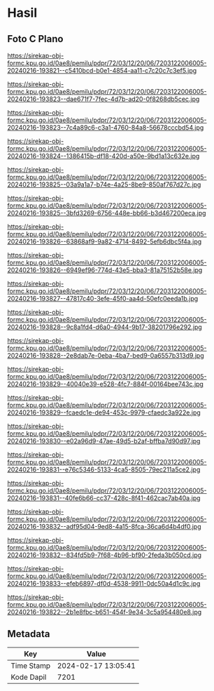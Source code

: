 # Hasil

## Foto C Plano

https://sirekap-obj-formc.kpu.go.id/0ae8/pemilu/pdpr/72/03/12/20/06/7203122006005-20240216-193821--c5410bcd-b0e1-4854-aa11-c7c20c7c3ef5.jpg

https://sirekap-obj-formc.kpu.go.id/0ae8/pemilu/pdpr/72/03/12/20/06/7203122006005-20240216-193823--dae671f7-7fec-4d7b-ad20-0f8268db5cec.jpg

https://sirekap-obj-formc.kpu.go.id/0ae8/pemilu/pdpr/72/03/12/20/06/7203122006005-20240216-193823--7c4a89c6-c3a1-4760-84a8-56678cccbd54.jpg

https://sirekap-obj-formc.kpu.go.id/0ae8/pemilu/pdpr/72/03/12/20/06/7203122006005-20240216-193824--1386415b-df18-420d-a50e-9bd1a13c632e.jpg

https://sirekap-obj-formc.kpu.go.id/0ae8/pemilu/pdpr/72/03/12/20/06/7203122006005-20240216-193825--03a9a1a7-b74e-4a25-8be9-850af767d27c.jpg

https://sirekap-obj-formc.kpu.go.id/0ae8/pemilu/pdpr/72/03/12/20/06/7203122006005-20240216-193825--3bfd3269-6756-448e-bb66-b3d467200eca.jpg

https://sirekap-obj-formc.kpu.go.id/0ae8/pemilu/pdpr/72/03/12/20/06/7203122006005-20240216-193826--63868af9-9a82-4714-8492-5efb6dbc5f4a.jpg

https://sirekap-obj-formc.kpu.go.id/0ae8/pemilu/pdpr/72/03/12/20/06/7203122006005-20240216-193826--6949ef96-774d-43e5-bba3-81a75152b58e.jpg

https://sirekap-obj-formc.kpu.go.id/0ae8/pemilu/pdpr/72/03/12/20/06/7203122006005-20240216-193827--47817c40-3efe-45f0-aa4d-50efc0eeda1b.jpg

https://sirekap-obj-formc.kpu.go.id/0ae8/pemilu/pdpr/72/03/12/20/06/7203122006005-20240216-193828--9c8a1fd4-d6a0-4944-9b17-38201796e292.jpg

https://sirekap-obj-formc.kpu.go.id/0ae8/pemilu/pdpr/72/03/12/20/06/7203122006005-20240216-193828--2e8dab7e-0eba-4ba7-bed9-0a6557b313d9.jpg

https://sirekap-obj-formc.kpu.go.id/0ae8/pemilu/pdpr/72/03/12/20/06/7203122006005-20240216-193829--40040e39-e528-4fc7-884f-00164bee743c.jpg

https://sirekap-obj-formc.kpu.go.id/0ae8/pemilu/pdpr/72/03/12/20/06/7203122006005-20240216-193829--fcaedc1e-de94-453c-9979-cfaedc3a922e.jpg

https://sirekap-obj-formc.kpu.go.id/0ae8/pemilu/pdpr/72/03/12/20/06/7203122006005-20240216-193830--e02a96d9-47ae-49d5-b2af-bffba7d90d97.jpg

https://sirekap-obj-formc.kpu.go.id/0ae8/pemilu/pdpr/72/03/12/20/06/7203122006005-20240216-193831--e76c5346-5133-4ca5-8505-79ec211a5ce2.jpg

https://sirekap-obj-formc.kpu.go.id/0ae8/pemilu/pdpr/72/03/12/20/06/7203122006005-20240216-193831--40fe6b66-cc37-428c-8f41-462cac7ab40a.jpg

https://sirekap-obj-formc.kpu.go.id/0ae8/pemilu/pdpr/72/03/12/20/06/7203122006005-20240216-193832--adf95d04-9ed8-4a15-8fca-36ca6d4b4df0.jpg

https://sirekap-obj-formc.kpu.go.id/0ae8/pemilu/pdpr/72/03/12/20/06/7203122006005-20240216-193832--834fd5b9-7f68-4b96-bf90-2feda3b050cd.jpg

https://sirekap-obj-formc.kpu.go.id/0ae8/pemilu/pdpr/72/03/12/20/06/7203122006005-20240216-193833--efeb6897-df0d-4538-9911-0dc50a4d1c9c.jpg

https://sirekap-obj-formc.kpu.go.id/0ae8/pemilu/pdpr/72/03/12/20/06/7203122006005-20240216-193822--2b1e8fbc-b651-454f-9e34-3c5a954480e8.jpg


## Metadata

| Key        | Value               |
| ---------- | ------------------- |
| Time Stamp | 2024-02-17 13:05:41 |
| Kode Dapil | 7201                |



